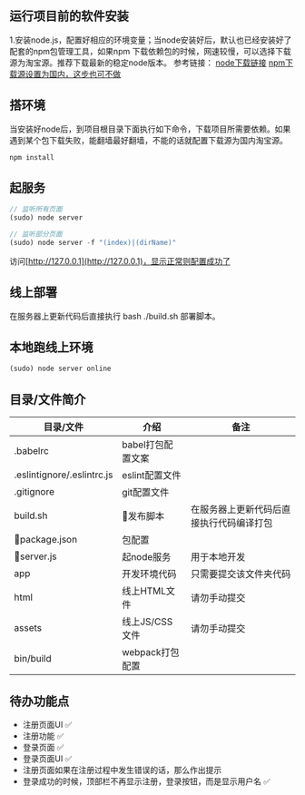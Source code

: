 ## 运行项目前的软件安装
1.安装node.js，配置好相应的环境变量；当node安装好后，默认也已经安装好了配套的npm包管理工具，如果npm
下载依赖包的时候，网速较慢，可以选择下载源为淘宝源。推荐下载最新的稳定node版本。
参考链接：
[node下载链接](https://nodejs.org/zh-cn/download/)
[npm下载源设置为国内，这步也可不做](http://npm.taobao.org/)

## 搭环境
当安装好node后，到项目根目录下面执行如下命令，下载项目所需要依赖。如果遇到某个包下载失败，能翻墙最好翻墙，不能的话就配置下载源为国内淘宝源。
```bash
npm install
```

## 起服务
```js
// 监听所有页面
(sudo) node server

// 监听部分页面
(sudo) node server -f "(index)|(dirName)"
```

访问[http://127.0.0.1](http://127.0.0.1)，显示正常则配置成功了

## 线上部署

在服务器上更新代码后直接执行 bash ./build.sh 部署脚本。

## 本地跑线上环境
```js
(sudo) node server online
```

## 目录/文件简介

|目录/文件|介绍|备注|
|----|---------|----|
|.babelrc|babel打包配置文案| |
|.eslintignore/.eslintrc.js|eslint配置文件| |
|.gitignore|git配置文件| |
|build.sh|发布脚本|在服务器上更新代码后直接执行代码编译打包|
|package.json|包配置| |
|server.js|起node服务|用于本地开发|
|app|开发环境代码|只需要提交该文件夹代码|
|html|线上HTML文件|请勿手动提交|
|assets|线上JS/CSS文件|请勿手动提交|
|bin/build|webpack打包配置||



## 待办功能点
+ 注册页面UI ✅
+ 注册功能   ✅
+ 登录页面   ✅
+ 登录页面UI ✅
+ 注册页面如果在注册过程中发生错误的话，那么作出提示
+ 登录成功的时候，顶部栏不再显示注册，登录按钮，而是显示用户名 ✅